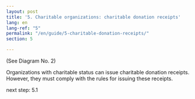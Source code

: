 ```yaml
---
layout: post
title: '5. Charitable organizations: charitable donation receipts'
lang: en
lang-ref: "5"
permalink: "/en/guide/5-charitable-donation-receipts/"
section: 5

---
```

(See Diagram No. 2)

Organizations with charitable status can issue charitable donation receipts. However, they must comply with the rules for issuing these receipts.

next step: 5.1
